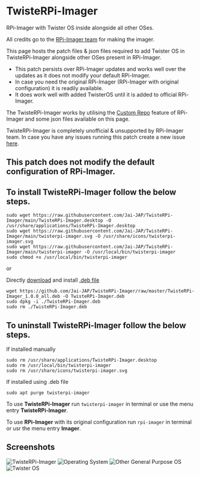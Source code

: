 # TwisteRPi-Imager
RPi-Imager with Twister OS inside alongside all other OSes. 

All credits go to the [RPi-Imager team](https://github.com/raspberry/rpi-imager) for making the imager.  

This page hosts the patch files & json files required to add Twister OS in TwisteRPi-Imager alongside other OSes present in RPi-Imager.

   - This patch persists over RPi-Imager updates and works well over the updates as it does not modify your default RPi-Imager.
   - In case you need the original RPi-Imager (RPi-Imager with original configuration) it is readily available.
   - It does work well with added TwisterOS until it is added to official RPi-Imager.

The TwisteRPi-Imager works by utilising the [Custom Repo](https://github.com/raspberrypi/rpi-imager#custom-repository) feature of RPi-Imager and some json files available on this page.

TwisteRPi-Imager is completely unofficial & unsupported by RPi-Imager team.
In case you have any issues running this patch create a new issue [here](https://github.com/Jai-JAP/TwisteRpi-Imager/issues).
    
## This patch does not modify the default configuration of RPi-Imager.

## To install TwisteRPi-Imager follow the below steps.   
```
sudo wget https://raw.githubusercontent.com/Jai-JAP/TwisteRPi-Imager/main/TwisteRPi-Imager.desktop -O /usr/share/applications/TwisteRPi-Imager.desktop
sudo wget https://raw.githubusercontent.com/Jai-JAP/TwisteRPi-Imager/main/twisterpi-imager.svg -O /usr/share/icons/twisterpi-imager.svg
sudo wget https://raw.githubusercontent.com/Jai-JAP/TwisteRPi-Imager/main/twisterpi-imager -O /usr/local/bin/twisterpi-imager
sudo chmod +x /usr/local/bin/twisterpi-imager
```
or 

Directly [download](https://github.com/Jai-JAP/TwisteRPi-Imager/raw/master/TwisteRPi-Imager_1.0.0_all.deb) and install [.deb file](https://github.com/Jai-JAP/TwisteRPi-Imager/blob/master/TwisteRPi-Imager_1.0.0_all.deb)
```
wget https://github.com/Jai-JAP/TwisteRPi-Imager/raw/master/TwisteRPi-Imager_1.0.0_all.deb -O TwisteRPi-Imager.deb
sudo dpkg -i ./TwisteRPi-Imager.deb
sudo rm ./TwisteRPi-Imager.deb
```

## To uninstall TwisteRPi-Imager follow the below steps.

If installed manually
```
sudo rm /usr/share/applications/TwisteRPi-Imager.desktop
sudo rm /usr/local/bin/twisterpi-imager
sudo rm /usr/share/icons/twisterpi-imager.svg
```

If installed using .deb file
```
sudo apt purge twisterpi-imager
```

To use **TwisteRPi-Imager**  run `twisterpi-imager` in terminal or use the menu entry **TwisteRPi-Imager**. 

To use **RPi-Imager**  with its original configuration run `rpi-imager` in terminal or usr the menu entry **Imager**.

## Screenshots
![TwisteRPi-Imager](https://user-images.githubusercontent.com/78354625/114858460-1c330f00-9e07-11eb-9fd6-84f92d13cdda.png)
![Operating System](https://user-images.githubusercontent.com/78354625/114858514-2ce38500-9e07-11eb-9d2a-49214f34454b.png)
![Other General Purpose OS](https://user-images.githubusercontent.com/78354625/114858529-31a83900-9e07-11eb-80d1-046932510aea.png)
![Twister OS](https://user-images.githubusercontent.com/78354625/114858540-35d45680-9e07-11eb-9d7e-ab8f0ab56d9a.png)


